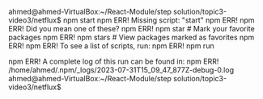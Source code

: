 ahmed@ahmed-VirtualBox:~/React-Module/step solution/topic3-video3/netflux$ npm start
npm ERR! Missing script: "start"
npm ERR! 
npm ERR! Did you mean one of these?
npm ERR!     npm star # Mark your favorite packages
npm ERR!     npm stars # View packages marked as favorites
npm ERR! 
npm ERR! To see a list of scripts, run:
npm ERR!   npm run

npm ERR! A complete log of this run can be found in:
npm ERR!     /home/ahmed/.npm/_logs/2023-07-31T15_09_47_877Z-debug-0.log
ahmed@ahmed-VirtualBox:~/React-Module/step solution/topic3-video3/netflux$ 

